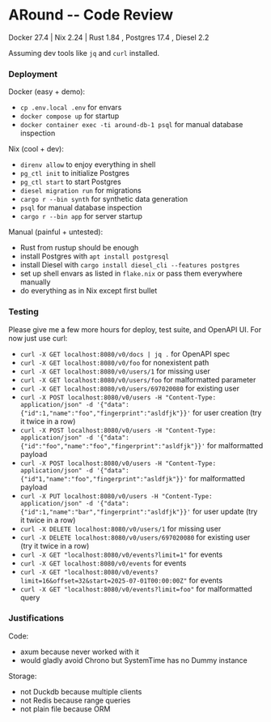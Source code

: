 # ARound -- Code Review

Docker 27.4 | Nix 2.24 | Rust 1.84 , Postgres 17.4 , Diesel 2.2

Assuming dev tools like `jq` and `curl` installed.

### Deployment

Docker (easy + demo):
- `cp .env.local .env` for envars
- `docker compose up` for startup
- `docker container exec -ti around-db-1 psql` for manual database inspection

Nix (cool + dev):
- `direnv allow` to enjoy everything in shell
- `pg_ctl init` to initialize Postgres
- `pg_ctl start` to start Postgres
- `diesel migration run` for migrations
- `cargo r --bin synth` for synthetic data generation
- `psql` for manual database inspection
- `cargo r --bin app` for server startup

Manual (painful + untested):
- Rust from rustup should be enough
- install Postgres with `apt install postgresql`
- install Diesel with `cargo install diesel_cli --features postgres`
- set up shell envars as listed in `flake.nix` or pass them everywhere manually
- do everything as in Nix except first bullet

### Testing

Please give me a few more hours for deploy, test suite, and OpenAPI UI. For now just use curl:
- `curl -X GET localhost:8080/v0/docs | jq .` for OpenAPI spec
- `curl -X GET localhost:8080/v0/foo` for nonexistent path
- `curl -X GET localhost:8080/v0/users/1` for missing user
- `curl -X GET localhost:8080/v0/users/foo` for malformatted parameter
- `curl -X GET localhost:8080/v0/users/697020080` for existing user
- `curl -X POST localhost:8080/v0/users -H "Content-Type: application/json" -d '{"data":{"id":1,"name":"foo","fingerprint":"asldfjk"}}'` for user creation (try it twice in a row)
- `curl -X POST localhost:8080/v0/users -H "Content-Type: application/json" -d '{"data":{"id":"foo","name":"foo","fingerprint":"asldfjk"}}'` for malformatted payload
- `curl -X POST localhost:8080/v0/users -H "Content-Type: application/json" -d '{"data":{"id"1,"name":"foo","fingerprint":"asldfjk"}}'` for malformatted payload
- `curl -X PUT localhost:8080/v0/users -H "Content-Type: application/json" -d '{"data":{"id":1,"name":"bar","fingerprint":"asldfjk"}}'` for user update (try it twice in a row)
- `curl -X DELETE localhost:8080/v0/users/1` for missing user
- `curl -X DELETE localhost:8080/v0/users/697020080` for existing user (try it twice in a row)
- `curl -X GET "localhost:8080/v0/events?limit=1"` for events
- `curl -X GET localhost:8080/v0/events` for events
- `curl -X GET "localhost:8080/v0/events?limit=16&offset=32&start=2025-07-01T00:00:00Z"` for events
- `curl -X GET "localhost:8080/v0/events?limit=foo"` for malformatted query

### Justifications

Code:
- axum because never worked with it
- would gladly avoid Chrono but SystemTime has no Dummy instance

Storage:
- not Duckdb because multiple clients
- not Redis because range queries
- not plain file because ORM 
